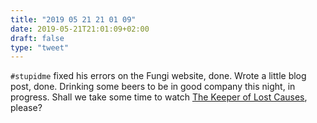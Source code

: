 ```yaml
---
title: "2019 05 21 21 01 09"
date: 2019-05-21T21:01:09+02:00
draft: false
type: "tweet"
---
```

`#stupidme` fixed his errors on the Fungi website, done. Wrote a little blog post, done. Drinking some beers to be in good company this night, in progress. Shall we take some time to watch [The Keeper of Lost Causes](https://en.wikipedia.org/wiki/The_Keeper_of_Lost_Causes), please?
